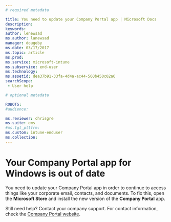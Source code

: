 ```yaml
---
# required metadata

title: You need to update your Company Portal app | Microsoft Docs
description:
keywords:
author: lenewsad
ms.author: lanewsad
manager: dougeby
ms.date: 03/17/2017
ms.topic: article
ms.prod:
ms.service: microsoft-intune
ms.subservice: end-user
ms.technology:
ms.assetid: dea37b91-33fa-4d4a-ac44-560b450c02a6
searchScope:
 - User help

# optional metadata

ROBOTS:  
#audience:

ms.reviewer: chrisgre
ms.suite: ems
#ms.tgt_pltfrm:
ms.custom: intune-enduser
ms.collection: 
---
```


# Your Company Portal app for Windows is out of date

You need to update your Company Portal app in order to continue to access things like your corporate email, contacts, and documents. To fix this, open the **Microsoft Store** and install the new version of the **Company Portal** app.

Still need help? Contact your company support. For contact information, check the [Company Portal website](https://go.microsoft.com/fwlink/?linkid=2010980).
